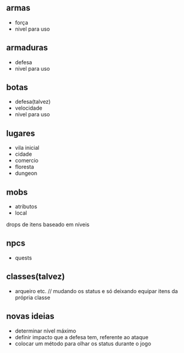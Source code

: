 ## armas

-   força
-   nivel para uso

## armaduras

-   defesa
-   nivel para uso

## botas

-   defesa(talvez)
-   velocidade
-   nivel para uso

## lugares

-   vila inicial
-   cidade
-   comercio
-   floresta
-   dungeon

## mobs

-   atributos
-   local

drops de itens baseado em níveis

## npcs

-   quests

## classes(talvez)

-   arqueiro etc. // mudando os status e só deixando equipar itens da própria classe

## novas ideias

-   determinar nível máximo
-   definir impacto que a defesa tem, referente ao ataque
-   colocar um método para olhar os status durante o jogo
